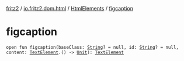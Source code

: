 [fritz2](../../index.md) / [io.fritz2.dom.html](../index.md) / [HtmlElements](index.md) / [figcaption](./figcaption.md)

# figcaption

`open fun figcaption(baseClass: `[`String`](https://kotlinlang.org/api/latest/jvm/stdlib/kotlin/-string/index.html)`? = null, id: `[`String`](https://kotlinlang.org/api/latest/jvm/stdlib/kotlin/-string/index.html)`? = null, content: `[`TextElement`](../-text-element/index.md)`.() -> `[`Unit`](https://kotlinlang.org/api/latest/jvm/stdlib/kotlin/-unit/index.html)`): `[`TextElement`](../-text-element/index.md)